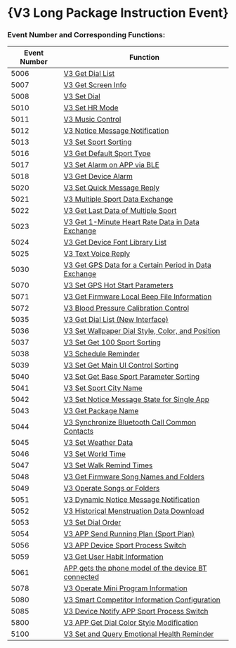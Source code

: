 # {V3 Long Package Instruction Event}


### Event Number and Corresponding Functions:

| Event Number | Function                                                     |
| ------------ | ------------------------------------------------------------ |
| 5006         | [V3 Get Dial List](./IDOV3GetDialList.md)                    |
| 5007         | [V3 Get Screen Info](./IDOV3GetScreenInfo.md)                |
| 5008         | [V3 Set Dial](./IDOV3SetDial.md)                             |
| 5010         | [V3 Set HR Mode](./IDOV3SetHRMode.md)                        |
| 5011         | [V3 Music Control](./IDOV3MusicControl.md)                   |
| 5012         | [V3 Notice Message Notification](./IDOV3NoticeMsg.md)        |
| 5013         | [V3 Set Sport Sorting](./IDOV3SetSportSort.md)               |
| 5016         | [V3 Get Default Sport Type](./IDOV3GetDefaultSportType.md)   |
| 5017         | [V3 Set Alarm on APP via BLE](./IDOV3SetAlarm.md)            |
| 5018         | [V3 Get Device Alarm](./IDOV3GetAlarm.md)                    |
| 5020         | [V3 Set Quick Message Reply](./IDOV3SetFastMsg.md)           |
| 5021         | [V3 Multiple Sport Data Exchange](./IDOV3ActivityDataExchange.md) |
| 5022         | [V3 Get Last Data of Multiple Sport](./IDOV3ActivityDataFinal.md) |
| 5023         | [V3 Get 1-Minute Heart Rate Data in Data Exchange](./IDOV3GetActivityExchangeHRData.md) |
| 5024         | [V3 Get Device Font Library List](./IDOV3GetLanguageLibList.md) |
| 5025         | [V3 Text Voice Reply](./IDOV3SetVoiceReplyTxt.md)            |
| 5030         | [V3 Get GPS Data for a Certain Period in Data Exchange](./IDOV3GetActivityExchangeGPSData.md) |
| 5070         | [V3 Set GPS Hot Start Parameters](./IDOV3SetHotStartParam.md) |
| 5071         | [V3 Get Firmware Local Beep File Information](./IDOV3GetBleBeep.md) |
| 5072         | [V3 Blood Pressure Calibration Control](./IDOV3ControlBpCal.md) |
| 5035         | [V3 Get Dial List (New Interface)](./IDOV3GetDailLIstNew.md) |
| 5036         | [V3 Set Wallpaper Dial Style, Color, and Position](./IDOV3SetWallpaperDialStyle.md) |
| 5037         | [V3 Set Get 100 Sport Sorting](./IDOV3SetGet100SportSort.md) |
| 5038         | [V3 Schedule Reminder](./IDOV3ScheduleReminder.md)           |
| 5039         | [V3 Set Get Main UI Control Sorting](./IDOV3SetGetMainUiSort.md) |
| 5040         | [V3 Set Get Base Sport Parameter Sorting](./IDOV3SetGetBaseSportParamSort.md) |
| 5041         | [V3 Set Sport City Name](./IDOV3SetLongCityName.md)          |
| 5042         | [V3 Set Notice Message State for Single App](./IDOV3SetNoticeMegState.md) |
| 5043         | [V3 Get Package Name](./IDOV3GetPackName.md)                 |
| 5044         | [V3 Synchronize Bluetooth Call Common Contacts](./IDOV3SyncContact.md) |
| 5045         | [V3 Set Weather Data](./IDOV3SetWeather.md)                  |
| 5046         | [V3 Set World Time](./IDOV3SetWorldTime.md)                  |
| 5047         | [V3 Set Walk Remind Times](./IDOV3SetWalkRemindTimes.md)     |
| 5048         | [V3 Get Firmware Song Names and Folders](./IDOV3GetMusicInfo.md) |
| 5049         | [V3 Operate Songs or Folders](./IDOV3OperateMusic.md)        |
| 5051         | [V3 Dynamic Notice Message Notification](./IDOV3NoticeMsgDynamic.md) |
| 5052         | [V3 Historical Menstruation Data Download](./IDOV3SetHistoricalMenstruation.md) |
| 5053         | [V3 Set Dial Order](./IDOV3SetDialSort.md)                   |
| 5054         | [V3 APP Send Running Plan (Sport Plan)](./IDOV3SetRunPlan.md) |
| 5056         | [V3 APP Device Sport Process Switch](./IDOV3SetCutoverSport.md) |
| 5059         | [V3 Get User Habit Information](./IDOV3GetHabitInfo.md)      |
| 5061         | [APP gets the phone model of the device BT connected](./IDOV3GetBTConnectPhoneModel.md) |
| 5078         | [V3 Operate Mini Program Information](./IDOV3MiniProgramControl.md) |
| 5080         | [V3 Smart Competitor Information Configuration](./IDOV3SetSmartCompetitorConfigInfo.md) |
| 5085         | [V3 Device Notify APP Sport Process Switch](./IDOV3CutoverSportFromDevice.md) |
| 5800         | [V3 APP Get Dial Color Style Modification](./IDOV3NoticeDialChange.md) |
| 5100         | [V3 Set and Query Emotional Health Reminder](./IDOV3SetGetEmotionHealthReminder.md) |
